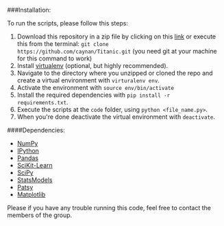 ###Installation:

To run the scripts, please follow this steps:

1. Download this repository in a zip file by clicking on this [link](https://github.com/caynan/Titanic/archive/master.zip) or execute this from the terminal:
`git clone https://github.com/caynan/Titanic.git` (you need git at your machine for this command to work)
2. Install [virtualenv](http://virtualenv.readthedocs.org/en/latest/virtualenv.html#installation) (optional, but highly recommended).
3. Navigate to the directory where you unzipped or cloned the repo and create a virtual environment with `virturalenv env`.
4. Activate the environment with `source env/bin/activate`
5. Install the required dependencies with `pip install -r requirements.txt`.
6. Execute the scripts at the `code` folder, using `python <file_name.py>`.
8. When you're done deactivate the virtual environment with `deactivate`.


####Dependencies:
* [NumPy](http://www.numpy.org/)
* [IPython](http://ipython.org/)
* [Pandas](http://pandas.pydata.org/)
* [SciKit-Learn](http://scikit-learn.org/stable/)
* [SciPy](http://www.scipy.org/)
* [StatsModels](http://statsmodels.sourceforge.net/)
* [Patsy](http://patsy.readthedocs.org/en/latest/)
* [Matplotlib](http://matplotlib.org/)

Please if you have any trouble running this code, feel free to contact the members of the group.
